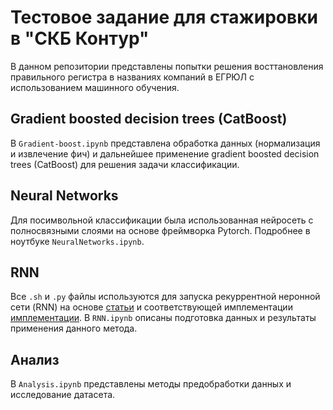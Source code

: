 # Тестовое задание для стажировки в "СКБ Контур"
В данном репозитории представлены попытки решения восттановления правильного регистра в названиях компаний в ЕГРЮЛ с использованием машинного обучения.

## Gradient boosted decision trees (CatBoost)

В `Gradient-boost.ipynb` представлена обработка данных (нормализация и извлечение фич) и дальнейшее применение gradient boosted decision trees (CatBoost) для решения задачи классификации. 

## Neural Networks

Для посимвольной классификации была использованная нейросеть с полносвязными слоями на основе фреймворка Pytorch. Подробнее в ноутбуке `NeuralNetworks.ipynb`. 

## RNN

Все `.sh` и `.py` файлы используются для запуска рекуррентной неронной сети (RNN) на основе [статьи](https://www.aclweb.org/anthology/D16-1225/) и соответствующей имплементации [имплементации](https://github.com/raymondhs/pytorch-char-rnn-truecase/). В `RNN.ipynb` описаны подготовка данных и результаты применения данного метода.

## Анализ

В `Analysis.ipynb` представлены методы предобработки данных и исследование датасета.